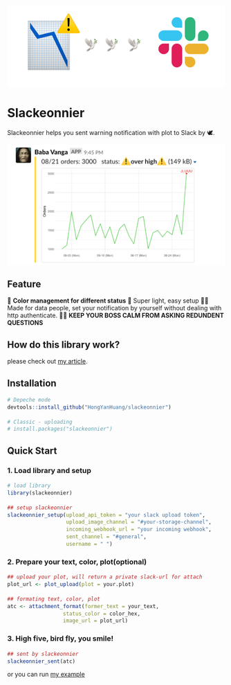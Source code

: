 
![Feature](./data/slackeonnier_feature.png)
# Slackeonnier
Slackeonnier helps you sent warning notification with plot to Slack by :dove:.
  

  
![Demo](./data/demo.png)
## Feature
:rainbow: **Color management for different status**
:canoe: Super light, easy setup
:man_technologist: Made for data people, set your notification by yourself without dealing with http authenticate.
:ng_man: **KEEP YOUR BOSS CALM FROM ASKING REDUNDENT QUESTIONS**  
  
  
## How do this library work?
please check out [my article](https://medium.com/@henry48124/build-data-alert-notification-on-slack-for-your-start-up-37db460fe812).

## Installation
```R
# Depeche mode
devtools::install_github("HongYanHuang/slackeonnier")

# Classic - uploading
# install.packages("slackeonnier")
```

## Quick Start
### 1. Load library and setup
```R
# load library
library(slackeonnier)

## setup slackeonnier
slackeonnier_setup(upload_api_token = "your slack upload token",
                   upload_image_channel = "#your-storage-channel",
                   incoming_webhook_url = "your incoming webhook",
                   sent_channel = "#general",
                   username = " ")
```
### 2. Prepare your text, color, plot(optional)
```R
## upload your plot, will return a private slack-url for attach
plot_url <- plot_upload(plot = your.plot)

## formating text, color, plot
atc <- attachment_format(former_text = your_text,
                  status_color = color_hex,
                  image_url = plot_url)
```
### 3. High five, bird fly, you smile!
```R
## sent by slackeonnier
slackeonnier_sent(atc)
```

or you can run [my example](./quick_start.R)